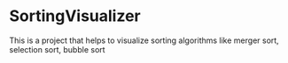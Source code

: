 # SortingVisualizer
This is a project that helps to visualize sorting algorithms like merger sort, selection sort, bubble sort
